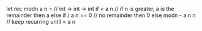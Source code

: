 let rec modn a n =
    // int -> int -> int
    if < a n // if n is greater, a is the remainder
    then a
    else if / a n == 0 // no remainder
            then 0
            else modn - a n n // keep recurring until < a n
